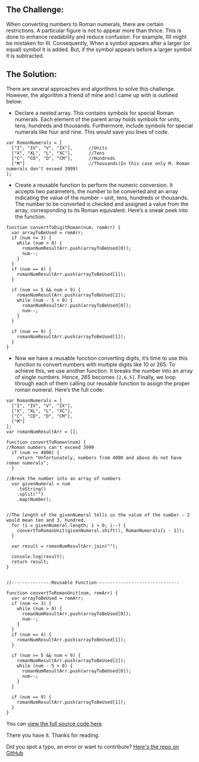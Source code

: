 ## The Challenge:

When converting numbers to Roman numerals, there are certain restrictions. A particular figure is not to appear more than thrice. This is done to enhance readability and reduce confusion. For example, IIII might be mistaken for III. Consequently, When a symbol appears after a larger (or equal) symbol it is added. But, if the symbol appears before a larger symbol it is subtracted.

## The Solution:

There are several approaches and algorithms to solve this challenge. However, the algorithm a friend of mine and I came up with is outlined below:

- Declare a nested array. This contains symbols for special Roman numerals. Each element of the parent array holds symbols for units, tens, hundreds and thousands. Furthermore, include symbols for special numerals like four and nine. This would save you lines of code.

```
var RomanNumerals = [
  ["I", "IV", "V", "IX"],      //Units
  ["X", "XL", "L", "XC"],      //Tens
  ["C", "CD", "D", "CM"],      //Hundreds
  ["M"]                        //Thousands(In this case only M. Roman numerals don't exceed 3999)
];
```

- Create a reusable function to perform the numeric conversion. It accepts two parameters, the number to be converted and an array indicating the value of the number – unit, tens, hundreds or thousands. The number to be converted is checked and assigned a value from the array, corresponding to its Roman equivalent. Here’s a sneak peek into the function.

```
function convertToDigitRoman(num, romArr) {
  var arrayToBeUsed = romArr;
  if (num <= 3) {
    while (num > 0) {
      romanNumResultArr.push(arrayToBeUsed[0]);
      num--;
    }
  }
  if (num == 4) {
    romanNumResultArr.push(arrayToBeUsed[1]);
  }

  if (num >= 5 && num < 9) {
    romanNumResultArr.push(arrayToBeUsed[2]);
    while (num - 5 > 0) {
      romanNumResultArr.push(arrayToBeUsed[0]);
      num--;
    }
  }

  if (num == 9) {
    romanNumResultArr.push(arrayToBeUsed[1]);
  }
}
```

- Now we have a reusable function converting digits, it’s time to use this function to convert numbers with multiple digits like 10 or 265. To achieve this, we use another function. It breaks the number into an array of single numbers. Hence, 265 becomes `[2,6,5]`. Finally, we loop through each of them calling our reusable function to assign the proper roman numeral.
  Here’s the full code:

```
var RomanNumerals = [
  ["I", "IV", "V", "IX"],
  ["X", "XL", "L", "XC"],
  ["C", "CD", "D", "CM"],
  ["M"]
];
var romanNumResultArr = [];

function convertToRoman(num) {
//Roman numbers can't exceed 3999
  if (num >= 4000) {
    return "Unfortunately, numbers from 4000 and above do not have roman numerals";
  }

//Break the number into an array of numbers
  var givenNumeral = num
    .toString()
    .split("")
    .map(Number);


//The length of the givenNumeral tells us the value of the number - 2 would mean ten and 3, hundred.
  for (i = givenNumeral.length; i > 0; i--) {
    convertToRomanUnit(givenNumeral.shift(), RomanNumerals[i - 1]);
  }

  var result = romanNumResultArr.join("");

  console.log(result);
  return result;
}


//---------------Reusable Function-------------------------------

function convertToRomanUnit(num, romArr) {
  var arrayToBeUsed = romArr;
  if (num <= 3) {
    while (num > 0) {
      romanNumResultArr.push(arrayToBeUsed[0]);
      num--;
    }
  }
  if (num == 4) {
    romanNumResultArr.push(arrayToBeUsed[1]);
  }

  if (num >= 5 && num < 9) {
    romanNumResultArr.push(arrayToBeUsed[2]);
    while (num - 5 > 0) {
      romanNumResultArr.push(arrayToBeUsed[0]);
      num--;
    }
  }

  if (num == 9) {
    romanNumResultArr.push(arrayToBeUsed[1]);
  }
}
```

You can [view the full source code here](https://github.com/samtimberlan/Roman-Numeral-Converter/archive/master.zip).

There you have it. Thanks for reading.

Did you spot a typo, an error or want to contribute? [Here's the repo on GitHub](https://github.com/samtimberlan/Blog-Posts/blob/drafts/Distributed%20Caching%20In%20ASP.Net%20Core%203.1%20Using%20Redis.md)
